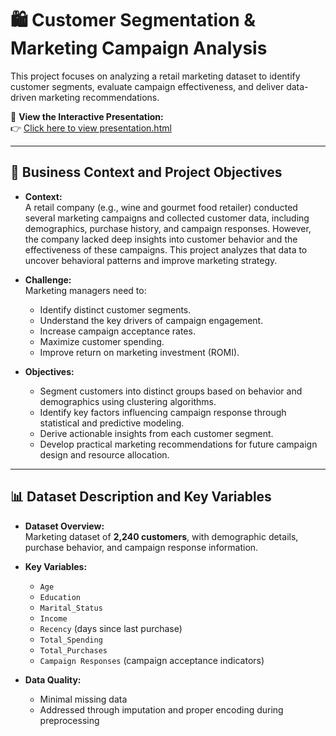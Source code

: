 # 🛍️ Customer Segmentation & Marketing Campaign Analysis

This project focuses on analyzing a retail marketing dataset to identify customer segments, evaluate campaign effectiveness, and deliver data-driven marketing recommendations.

🔗 **View the Interactive Presentation:**  
👉 [Click here to view presentation.html](https://htmlpreview.github.io/?https://raw.githubusercontent.com/8-momo-8/segmentation-and-marketing-analysis/refs/heads/main/presentation.html)

---

## 📘 Business Context and Project Objectives

- **Context:**  
  A retail company (e.g., wine and gourmet food retailer) conducted several marketing campaigns and collected customer data, including demographics, purchase history, and campaign responses. However, the company lacked deep insights into customer behavior and the effectiveness of these campaigns. This project analyzes that data to uncover behavioral patterns and improve marketing strategy.

- **Challenge:**  
  Marketing managers need to:
  - Identify distinct customer segments.
  - Understand the key drivers of campaign engagement.
  - Increase campaign acceptance rates.
  - Maximize customer spending.
  - Improve return on marketing investment (ROMI).

- **Objectives:**
  - Segment customers into distinct groups based on behavior and demographics using clustering algorithms.
  - Identify key factors influencing campaign response through statistical and predictive modeling.
  - Derive actionable insights from each customer segment.
  - Develop practical marketing recommendations for future campaign design and resource allocation.

---

## 📊 Dataset Description and Key Variables

- **Dataset Overview:**  
  Marketing dataset of **2,240 customers**, with demographic details, purchase behavior, and campaign response information.

- **Key Variables:**
  - `Age`
  - `Education`
  - `Marital_Status`
  - `Income`
  - `Recency` (days since last purchase)
  - `Total_Spending`
  - `Total_Purchases`
  - `Campaign Responses` (campaign acceptance indicators)

- **Data Quality:**
  - Minimal missing data
  - Addressed through imputation and proper encoding during preprocessing
